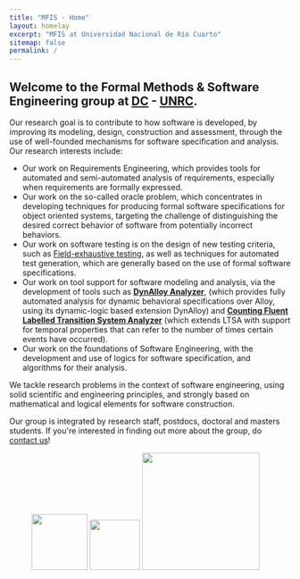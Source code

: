 ```yaml
---
title: "MFIS - Home"
layout: homelay
excerpt: "MFIS at Universidad Nacional de Río Cuarto"
sitemap: false
permalink: /
---
```


## **Welcome to the Formal Methods & Software Engineering group at [DC](http://dc.exa.unrc.edu.ar/) - [UNRC](https://www.unrc.edu.ar/).**

<p>Our research goal is to contribute to how software is developed, by improving its modeling, design, construction and assessment, through the use of well-founded mechanisms for software specification and analysis. Our research interests include:
</p>

<ul>

<li>Our work on Requirements Engineering, which provides tools for automated and semi-automated analysis of requirements, especially when requirements are formally expressed.
</li>

<li>Our work on the so-called oracle problem, which concentrates in developing techniques for producing formal software specifications for object oriented systems, targeting the challenge of distinguishing the desired correct behavior of software from potentially incorrect behaviors.</li>

<li>Our work on software testing is on the design of new testing criteria, such as <a href="https://sites.google.com/site/fieldexhaustivetesting/" target="_blank">Field-exhaustive testing</a>, as well as techniques for automated test generation, which are generally based on the use of formal software specifications.</li>

<li>Our work on tool support for software modeling and analysis, via the development of tools such as <strong><a href="https://dc.exa.unrc.edu.ar/tools/dynalloy-web/" target="_blank">DynAlloy Analyzer</a></strong>, (which provides fully automated analysis for dynamic behavioral specifications over Alloy, using its dynamic-logic based extension DynAlloy) and <strong><a href="http://dc.exa.unrc.edu.ar/tools/cltsa/" target="_blank">Counting Fluent Labelled Transition System Analyzer</a></strong> (which extends LTSA with support for temporal properties that can refer to the number of times certain events have occurred).</li>

<li>Our work on the foundations of Software Engineering, with the development and use of logics for software specification, and algorithms for their analysis.</li>

</ul>

<p>We tackle research problems in the context of software engineering, using solid scientific and engineering principles, and strongly based on mathematical and logical elements for software construction.
</p>

<p>Our group is integrated by research staff, postdocs, doctoral and masters students. If you're interested in finding out more about the group, do <a href="mailto:info-mfis@dc.exa.unrc.edu.ar">contact us</a>!</p>

<figure class="fourth">
  <img src="{{ site.url }}{{ site.baseurl }}/images/logopic/mfis-logo-full-removebg-preview.png" style="width: 100px; padding-top: 20px">
  <img src="{{ site.url }}{{ site.baseurl }}/images/logopic/logo-dc-white-bg.png" style="width: 90px; padding-top: 28px">
  <img src="{{ site.url }}{{ site.baseurl }}/images/logopic/logounrc.png" style="width: 210px">
</figure>


<br>
<br>
